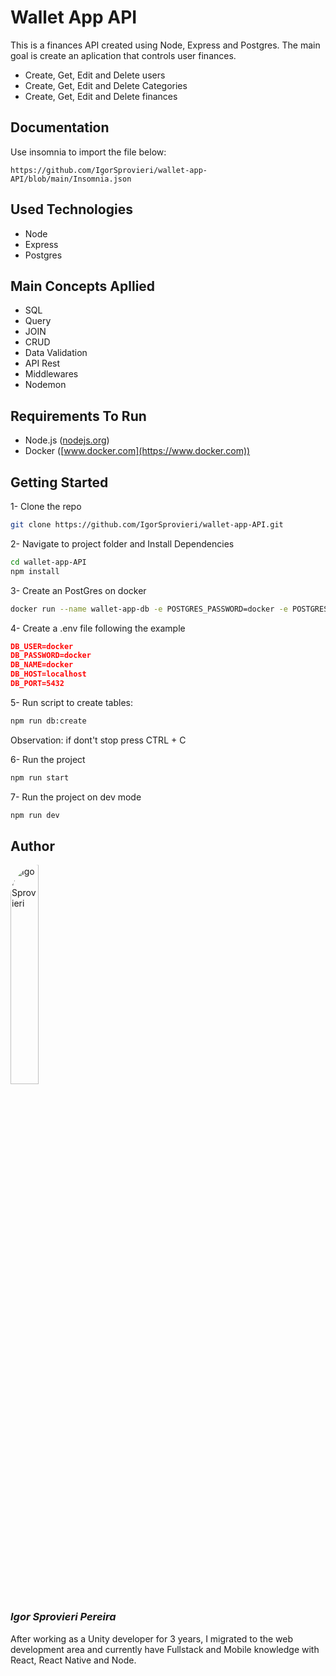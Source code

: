 # Wallet App API

This is a finances API created using Node, Express and Postgres. The main goal is create an aplication that controls user finances.

- Create, Get, Edit and Delete users
- Create, Get, Edit and Delete Categories
- Create, Get, Edit and Delete finances

## Documentation

Use insomnia to import the file below:

```
https://github.com/IgorSprovieri/wallet-app-API/blob/main/Insomnia.json
```

## Used Technologies

- Node
- Express
- Postgres

## Main Concepts Apllied

- SQL
- Query
- JOIN
- CRUD
- Data Validation
- API Rest
- Middlewares
- Nodemon

## Requirements To Run

- Node.js ([nodejs.org](https://nodejs.org/en/))
- Docker ([www.docker.com](https://www.docker.com))

## Getting Started

1- Clone the repo

```bash
git clone https://github.com/IgorSprovieri/wallet-app-API.git
```

2- Navigate to project folder and Install Dependencies

```bash
cd wallet-app-API
npm install
```

3- Create an PostGres on docker

```bash
docker run --name wallet-app-db -e POSTGRES_PASSWORD=docker -e POSTGRES_USER=docker -p 5432:5432 -d -t postgres
```

4- Create a .env file following the example

```json
DB_USER=docker
DB_PASSWORD=docker
DB_NAME=docker
DB_HOST=localhost
DB_PORT=5432
```

5- Run script to create tables:

```bash
npm run db:create
```

Observation: if dont't stop press CTRL + C

6- Run the project

```bash
npm run start
```

7- Run the project on dev mode

```bash
npm run dev
```

## Author

<img src="https://media.licdn.com/dms/image/D4D03AQFdLhogHwQVog/profile-displayphoto-shrink_800_800/0/1672976915799?e=1704931200&v=beta&t=3a6TEbH_5gfnLsQ7j-7PTSdWbDnUAz6wd4FT1RNpnR4" alt="Igor Sprovieri" style="width: 30%; border-radius: 50px;">

### _Igor Sprovieri Pereira_

After working as a Unity developer for 3 years, I migrated to the web development area and currently have Fullstack and Mobile knowledge with React, React Native and Node.
